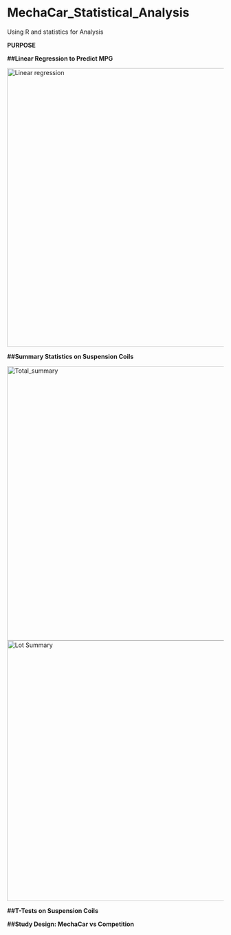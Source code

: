 # MechaCar_Statistical_Analysis
Using R and statistics for Analysis


**PURPOSE**

**##Linear Regression to Predict MPG**

<img width="647" alt="Linear regression" src="https://user-images.githubusercontent.com/102257486/176348069-0bb03cf6-152b-4746-a85a-1c8ce5b6c008.png">

**##Summary Statistics on Suspension Coils**

<img width="637" alt="Total_summary" src="https://user-images.githubusercontent.com/102257486/176350288-ecaa7c58-5cb2-4dff-aa2d-ff9ce0f5b012.png">

<img width="605" alt="Lot Summary" src="https://user-images.githubusercontent.com/102257486/176350295-3cd74a15-20ea-42a0-92a0-65f5f07ee582.png">


**##T-Tests on Suspension Coils**


**##Study Design: MechaCar vs Competition**
